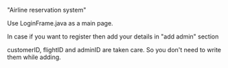 "Airline reservation system" 

Use LoginFrame.java as a main page.

In case if you want to register then add your details in "add admin" section

customerID, flightID and adminID are taken care. So you don't need to write them while adding.

